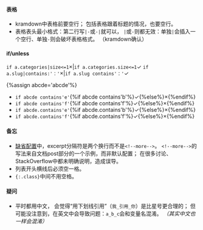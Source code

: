 #### 表格
- kramdown中表格前要空行；
包括表格跟着标题的情况，也要空行。
- 表格表头最小格式：第二行写`|-`或`-|`就可以，
`|`或`-`则都无效：单独`|`会插入一个空行、单独`-`则会破坏表格格式。
（kramdown确认）

#### if/unless

`if a.categories|size<=1`×|`if a.categories.size<=1`✓
`if a.slug|contains:'：'`×|`if a.slug contains'：'`✓

{%assign abcde='abcde'%}
- `if abcde contains'e'`{%if abcde contains'b'%}✓{%else%}×{%endif%}
- `if abcde contains'f'`{%if abcde contains'f'%}✓{%else%}×{%endif%}
- `if abcde.contains'e'`{%if abcde.contains'b'%}✓{%else%}×{%endif%}
- `if abcde.contains'f'`{%if abcde.contains'f'%}✓{%else%}×{%endif%}

#### 备忘
- [缺省配置]中，excerpt分隔符是两个换行而不是`<!--more-->`。
`<!--more-->`的写法来自文档post部分的一个示例，而非默认配置；
在很多讨论、StackOverflow中都未明确说明，造成误导。
- 列表开头横线后必须空一格。
- `{:.class}`中间不用空格。

[缺省配置]:https://jekyllrb.com/docs/configuration/default/

#### 疑问
- 平时都用中文，
会觉得“用下划线引用”（`我_引用_你`）是比星号更合理的；
但可能没注意到，在英文中会导致问题：`a_b_c`会和变量名混淆。
*（其实中文也一样会混淆）*
